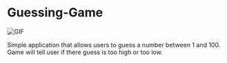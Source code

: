 # Guessing-Game

![GIF](https://d1mleo7jrx2xoj.cloudfront.net/guessing-game.gif)

Simple application that allows users to guess a number between 1 and 100. Game will tell user if there guess is too high or too low.
